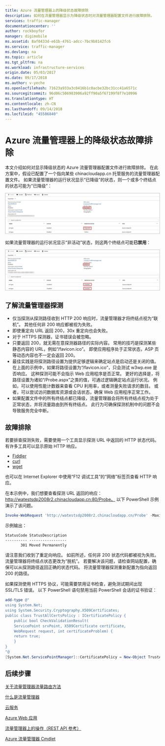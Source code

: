 ```yaml
---
title: Azure 流量管理器上的降级状态故障排除
description: 如何在流量管理器显示为降级状态时对流量管理器配置文件进行故障排除。
services: traffic-manager
documentationcenter: ''
author: rockboyfor
manager: digimobile
ms.assetid: 8af0433d-e61b-4761-adcc-7bc9b8142fc6
ms.service: traffic-manager
ms.devlang: na
ms.topic: article
ms.tgt_pltfrm: na
ms.workload: infrastructure-services
origin.date: 05/03/2017
ms.date: 09/17/2018
ms.author: v-yeche
ms.openlocfilehash: 71623a933a3c0416b1c0acbe32bc31cc41a6571c
ms.sourcegitcommit: 96d06c506983906a92ff90a5f67199f8f7e10996
ms.translationtype: HT
ms.contentlocale: zh-CN
ms.lasthandoff: 09/14/2018
ms.locfileid: "45586840"
---
```

# <a name="troubleshooting-degraded-state-on-azure-traffic-manager"></a>Azure 流量管理器上的降级状态故障排除

本文介绍如何对显示降级状态的 Azure 流量管理器配置文件进行故障排除。 在此方案中，假设已配置了一个指向某些 chinacloudapp.cn 托管服务的流量管理器配置文件。 如果流量管理器的运行状况显示“已降级”的状态，则一个或多个终结点的状态可能为“已降级”：

![已降级终结点状态](./media/traffic-manager-troubleshooting-degraded/traffic-manager-degradedifonedegraded.png)

如果流量管理器的运行状况显示“非活动”状态，则这两个终结点可能**已禁用**：

![非活动流量管理器状态](./media/traffic-manager-troubleshooting-degraded/traffic-manager-inactive.png)

## <a name="understanding-traffic-manager-probes"></a>了解流量管理器探测

* 仅当探测从探测路径收到 HTTP 200 响应时，流量管理器才将终结点视为“联机”。 其他任何非 200 响应都被视为失败。
* 即使重定向 URL 返回 200，30x 重定向也会失败。
* 对于 HTTPS 探测器，证书错误会被忽略。
* 只要返回 200，就无需在意探测器路径的实际内容。 常用的技巧是探测某些静态内容的 URL，例如“/favicon.ico”。 即使应用程序处于正常状态，ASP 页等动态内容也不一定会返回 200。
* 最佳实践是将探测路径设置为提供足够逻辑来确定站点是启动还是关闭的值。 在上面的示例中，如果将路径设置为“/favicon.ico”，只会测试 w3wp.exe 是否响应。 这种探测可能不会指示 Web 应用程序是否正常。 更好的选择是，将路径设置为诸如“/Probe.aspx”之类的值，可通过逻辑确定站点运行状况。 例如，可以使用性能计数器来查看 CPU 利用率，或者测量失败请求的数目。 或者，可以尝试访问数据库资源或会话状态，确保 Web 应用程序正常工作。
* 如果配置文件中的所有终结点都已降级，流量管理器会将所有终结点视为处于正常状态，并将流量路由到所有终结点。 此行为可确保探测机制中的问题不会导致服务完全中断。

## <a name="troubleshooting"></a>故障排除

若要排查探测失败，需要使用一个工具显示探测 URL 中返回的 HTTP 状态代码。 有许多工具可以显示原始 HTTP 响应。

* [Fiddler](http://www.telerik.com/fiddler)
* [curl](https://curl.haxx.se/)
* [wget](http://gnuwin32.sourceforge.net/packages/wget.htm)

也可以在 Internet Explorer 中使用“F12 调试工具”的“网络”标签页查看 HTTP 响应。

在本示例中，我们想要查看探测 URL 返回的响应： http://watestsdp2008r2.chinacloudapp.cn:80/Probe。 以下 PowerShell 示例演示了该问题。

```powershell
Invoke-WebRequest 'http://watestsdp2008r2.chinacloudapp.cn/Probe' -MaximumRedirection 0 -ErrorAction SilentlyContinue | Select-Object StatusCode,StatusDescription
```

示例输出：

    StatusCode StatusDescription
    ---------- -----------------
           301 Moved Permanently

请注意我们收到了重定向响应。 如前所述，任何非 200 状态代码都被视为失败。 流量管理器将终结点状态更改为“脱机”。 若要解决该问题，请检查网站配置，确保可以从探测路径返回正确的状态代码。 将流量管理器探测重新配置为指向返回 200 的路径。

如果探测使用 HTTPS 协议，可能需要禁用证书检查，避免测试期间出现 SSL/TLS 错误。 以下 PowerShell 语句禁用当前 PowerShell 会话的证书验证：

```powershell
add-type @"
using System.Net;
using System.Security.Cryptography.X509Certificates;
public class TrustAllCertsPolicy : ICertificatePolicy {
    public bool CheckValidationResult(
    ServicePoint srvPoint, X509Certificate certificate,
    WebRequest request, int certificateProblem) {
    return true;
    }
}
"@
[System.Net.ServicePointManager]::CertificatePolicy = New-Object TrustAllCertsPolicy
```

## <a name="next-steps"></a>后续步骤

[关于流量管理器流量路由方法](traffic-manager-routing-methods.md)

[什么是流量管理器](traffic-manager-overview.md)

[云服务](/cloud-services/)

[Azure Web 应用](/app-service/web/)

[流量管理器上的操作（REST API 参考）](http://go.microsoft.com/fwlink/?LinkId=313584)

[Azure 流量管理器 Cmdlet][1]

[1]: https://docs.microsoft.com/powershell/module/azurerm.trafficmanager

<!--Update_Description: update meta properties, wording update-->
